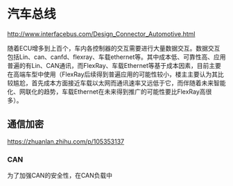 # 汽车总线

http://www.interfacebus.com/Design_Connector_Automotive.html

随着ECU增多到上百个，车内各控制器的交互需要进行大量数据交互。数据交互包括Lin、can、canfd、flexray、车载ethernet等。其中成本低、可靠性高、应用普遍的有Lin、CAN通讯，而FlexRay、车载Ethernet等基于成本因素，目前主要在高端车型中使用（FlexRay后续得到普遍应用的可能性较小，楼主主要认为其比较尴尬，首先成本方面接近车载以太网而通讯速率又远低于它，而伴随着未来智能化、网联化的趋势，车载Ethernet在未来得到推广的可能性要比FlexRay高很多）。

## 通信加密

https://zhuanlan.zhihu.com/p/105353137


### CAN 
为了加强CAN的安全性，在CAN负载中